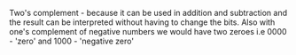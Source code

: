Two's complement - because it can be used in addition and subtraction and the result can be interpreted without having to change the bits. 
Also with one's complement of negative numbers we would have two zeroes i.e 0000 - 'zero' and 1000 - 'negative zero'
